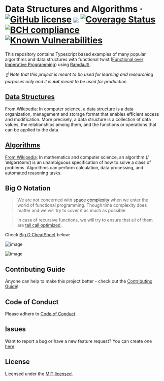 # Data Structures and Algorithms &middot; [![GitHub license](https://img.shields.io/badge/license-MIT-blue.svg)](https://github.com/pgmanutd/data-structures-and-algorithms/blob/master/LICENSE) ![](https://github.com/pgmanutd/data-structures-and-algorithms/workflows/CI/badge.svg?branch=feat/github-workflows) [![Coverage Status](https://coveralls.io/repos/github/pgmanutd/data-structures-and-algorithms/badge.svg?branch=master)](https://coveralls.io/github/pgmanutd/data-structures-and-algorithms?branch=master) [![BCH compliance](https://bettercodehub.com/edge/badge/pgmanutd/data-structures-and-algorithms?branch=master)](https://bettercodehub.com/results/pgmanutd/data-structures-and-algorithms) [![Known Vulnerabilities](https://snyk.io/test/github/pgmanutd/data-structures-and-algorithms/badge.svg?targetFile=package.json)](https://snyk.io/test/github/pgmanutd/data-structures-and-algorithms?targetFile=package.json)

This repository contains Typescript based examples of many
popular algorithms and data structures with functional twist ([Functional over Imperative Programming](https://docs.microsoft.com/en-us/dotnet/csharp/programming-guide/concepts/linq/functional-programming-vs-imperative-programming)) using [RamdaJS](https://ramdajs.com/).

_☝ Note that this project is meant to be used for learning and researching purposes
only and it is **not** meant to be used for production._

## [Data Structures](./packages/data-structures)

[From Wikipedia](https://en.wikipedia.org/wiki/Data_structure):
In computer science, a data structure is a data organization, management and storage format that enables efficient access and modification. More precisely, a data structure is a collection of data values, the relationships among them, and the functions or operations that can be applied to the data.

## [Algorithms](./packages/algorithms)

[From Wikipedia](https://en.wikipedia.org/wiki/Algorithm): In mathematics and computer science, an algorithm (/ˈælɡərɪðəm/) is an unambiguous specification of how to solve a class of problems. Algorithms can perform calculation, data processing, and automated reasoning tasks.

## Big O Notation

> We are not concerned with [space complexity](https://github.com/getify/Functional-Light-JS/blob/master/manuscript/ch2.md/#the-importance-of-declarative-style) when we enter the world of functional programming. Though time complexity does matter and we will try to cover it as much as possible.

> In case of recursive functions, we will try to ensure that all of them are [tail call optimized](http://2ality.com/2015/06/tail-call-optimization.html).

Check [Big O CheatSheet](http://bigocheatsheet.com) below:

![image](https://user-images.githubusercontent.com/7638708/51164920-942acb80-18c4-11e9-817f-abf4e6571f28.png)

![image](https://user-images.githubusercontent.com/7638708/51164935-9c830680-18c4-11e9-9b7b-c7da5e5db55a.png)

## Contributing Guide

Anyone can help to make this project better - check out the [Contributing Guide](./.github/CONTRIBUTING.md)!

## Code of Conduct

Please adhere to [Code of Conduct](./.github/CODE_OF_CONDUCT.md).

## Issues

Want to report a bug or have a new feature request? You can create one [here](https://github.com/pgmanutd/data-structures-and-algorithms/issues/new/choose).

## License

Licensed under the [MIT licensed](./LICENSE).
